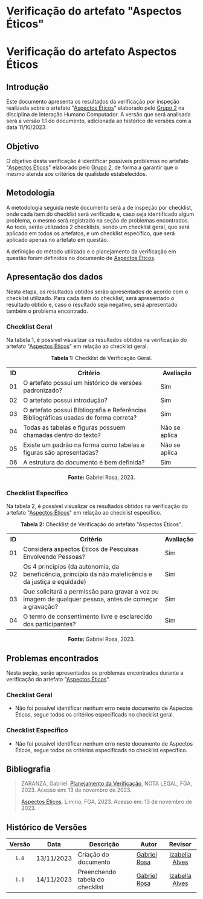 # Verificação do artefato "Aspectos Éticos"

# Verificação do artefato Aspectos Éticos

## Introdução 

Este documento apresenta os resultados da verificação por inspeção realizada sobre o artefato "[Aspectos Éticos](https://interacao-humano-computador.github.io/2023.2-Ventoy/AnaliseDeRequisitos/aspectosEticos/)" elaborado pelo [Grupo 2](https://interacao-humano-computador.github.io/2023.2-Ventoy/) na disciplina de Interação Humano Computador. A versão que será analisada será a versão 1.1 do documento, adicionada ao histórico de versões com a data 11/10/2023.

## Objetivo

O objetivo desta verificação é identificar possíveis problemas no artefato "[Aspectos Éticos](https://interacao-humano-computador.github.io/2023.2-Ventoy/AnaliseDeRequisitos/aspectosEticos/)" elaborado pelo [Grupo 2](https://interacao-humano-computador.github.io/2023.2-Ventoy/), de forma a garantir que o mesmo atenda aos critérios de qualidade estabelecidos.

## Metodologia

A metodologia seguida neste documento será a de inspeção por checklist, onde cada item do checklist será verificado e, caso seja identificado algum problema, o mesmo será registrado na seção de problemas encontrados. Ao todo, serão utilizados 2 checklists, sendo um checklist geral, que será aplicado em todos os artefatos, e um checklist específico, que será aplicado apenas no artefato em questão.

A definição do método utilizado e o planejamento da verificação em questão foram definidos no documento de [Aspectos Éticos](https://interacao-humano-computador.github.io/2023.2-Ventoy/AnaliseDeRequisitos/aspectosEticos/).

## Apresentação dos dados

Nesta etapa, os resultados obtidos serão apresentados de acordo com o checklist utilizado. Para cada item do checklist, será apresentado o resultado obtido e, caso o resultado seja negativo, será apresentado também o problema encontrado.

### Checklist Geral

Na tabela 1, é possível visualizar os resultados obtidos na verificação do artefato "[Aspectos Éticos](https://interacao-humano-computador.github.io/2023.2-Ventoy/AnaliseDeRequisitos/aspectosEticos/)" em relação ao checklist geral.

<div align="center">
<p><b>Tabela 1:</b> Checklist de Verificação Geral.</p>

  <table>
    <tr>
      <th>ID</th>
      <th>Critério</th>
      <th>Avaliação</th>
    </tr>
    <tr>
      <td>01</td>
      <td>O artefato possui um histórico de versões padronizado?</td>
      <td>Sim</td>
    </tr>
    <tr>
      <td>02</td>
      <td>O artefato possui introdução?</td>
      <td>Sim</td>
    </tr>
    <tr>
      <td>03</td>
      <td>O artefato possui Bibliografia e Referências Bibliográficas usadas de forma correta?</td>
      <td>Sim</td>
    </tr>
    <tr>
      <td>04</td>
      <td>Todas as tabelas e figuras possuem chamadas dentro do texto?</td>
      <td>Não se aplica</td>
    </tr>
    <tr>
      <td>05</td>
      <td>Existe um padrão na forma como tabelas e figuras são apresentadas?</td>
      <td>Não se aplica</td>
    </tr>
    <tr>
      <td>06</td>
      <td>A estrutura do documento é bem definida?</td>
      <td>Sim</td>
    </tr>
  </table>

<p><b>Fonte:</b> Gabriel Rosa, 2023.</p>
</div>

### Checklist Específico

Na tabela 2, é possível visualizar os resultados obtidos na verificação do artefato "[Aspectos Éticos](https://interacao-humano-computador.github.io/2023.2-Ventoy/AnaliseDeRequisitos/aspectosEticos/)" em relação ao checklist específico.

<div align="center">
<p><b>Tabela 2:</b> Checklist de Verificação do artefato "Aspectos Éticos".</p>

  <table>
    <tr>
      <th>ID</th>
      <th>Critério</th>
      <th>Avaliação</th>
    </tr>
    <tr>
      <td>01</td>
      <td> Considera aspectos Éticos de Pesquisas Envolvendo Pessoas?
</td>
      <td>Sim</td>
    </tr>
    <tr>
      <td>02</td>
      <td>Os 4 princípios (da autonomia, da beneficência, princípio da não maleficência e da justiça e equidade)</td>
      <td>Sim</td>
    </tr>
    <tr>
      <td>03</td>
      <td>Que solicitará a permissão para gravar a voz ou imagem de qualquer pessoa, antes de começar a
gravação?</td>
      <td>Sim</td>
    </tr>
    <tr>
      <td>04</td>
      <td>O termo de consentimento livre e esclarecido dos participantes?</td>
      <td>Sim</td>
    </tr>
  </table>

<p><b>Fonte:</b> Gabriel Rosa, 2023.</p>
</div>


## Problemas encontrados

Nesta seção, serão apresentados os problemas encontrados durante a verificação do artefato "[Aspectos Éticos](https://interacao-humano-computador.github.io/2023.2-Ventoy/AnaliseDeRequisitos/aspectosEticos/)".

### Checklist Geral

- Não foi possível identificar nenhum erro neste documento de Aspectos Éticos, segue todos os critérios especificads no checklist geral.


### Checklist Específico

- Não foi possível identificar nenhum erro neste documento de Aspectos Éticos, segue todos os critérios especificads no checklist específico.

## Bibliografia
>
> ZARANZA, Gabriel. [Planejamento da Verificação](https://github.com/Interacao-Humano-Computador/2023.2-NotaLegal/blob/main/docs/verificacao/Grupo%202/Entrega%202/planejamento-verificacao.md), NOTA LEGAL, FGA, 2023. Acesso em: 13 de novembro de 2023.
>
> [Aspectos Éticos](https://interacao-humano-computador.github.io/2023.2-Ventoy/AnaliseDeRequisitos/aspectosEticos/#historico-de-versoes). Limirio, FGA, 2023. Acesso em: 13 de novembro de 2023.

## Histórico de Versões

| Versão | Data   | Descrição     | Autor     |  Revisor        |
| :----: | ------ | ------------- | --------- | :-------------: |
| `1.0`  | 13/11/2023 | Criação do documento  | [Gabriel Rosa](https://github.com/gabrielrosa09) | [Izabella Alves](https://github/izabellaalves)  |
| `1.1`  | 14/11/2023 | Preenchendo tabela do checklist  | [Gabriel Rosa](https://github.com/gabrielrosa09) | [Izabella Alves](https://github/izabellaalves)  |